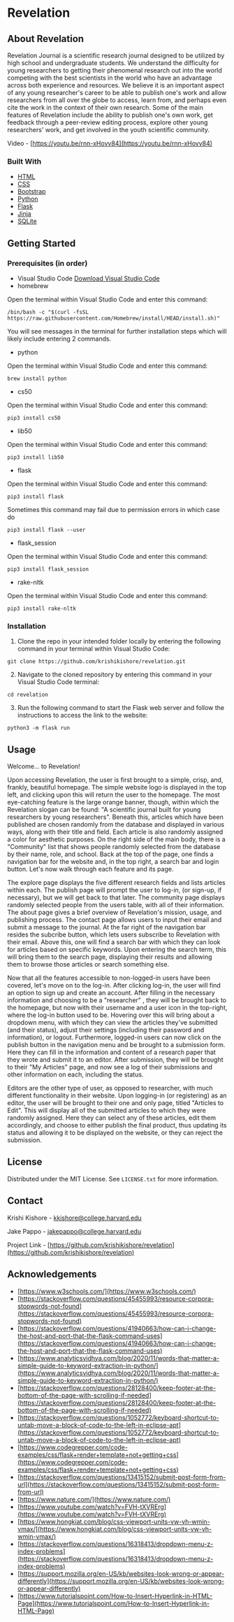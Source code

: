 # Revelation

## About Revelation

Revelation Journal is a scientific research journal designed to be utilized by high school and undergraduate students. We understand the difficulty for young researchers to getting their phenomenal research out into the world competing with the best scientists in the world who have an advantage across both experience and resources. We believe it is an important aspect of any young researcher's career to be able to publish one's work and allow researchers from all over the globe to access, learn from, and perhaps even cite the work in the context of their own research. Some of the main features of Revelation include the ability to publish one's own work, get feedback through a peer-review editing process, explore other young researchers' work, and get involved in the youth scientific community.

Video - [https://youtu.be/rnn-xHovv84](https://youtu.be/rnn-xHovv84)

### Built With
- [HTML](https://developer.mozilla.org/en-US/docs/Web/HTML)
- [CSS](https://developer.mozilla.org/en-US/docs/Web/CSS)
- [Bootstrap](https://getbootstrap.com/)
- [Python](https://www.python.org/)
- [Flask](https://flask.palletsprojects.com/en/2.0.x/)
- [Jinja](https://jinja.palletsprojects.com/en/3.0.x/)
- [SQLite](https://www.sqlite.org/index.html)

## Getting Started

### Prerequisites (in order)

- Visual Studio Code
[Download Visual Studio Code](https://code.visualstudio.com/download)
- homebrew

Open the terminal within Visual Studio Code and enter this command:
```
/bin/bash -c "$(curl -fsSL https://raw.githubusercontent.com/Homebrew/install/HEAD/install.sh)"
```
You will see messages in the terminal for further installation steps which will likely include entering 2 commands.
- python

Open the terminal within Visual Studio Code and enter this command:
```
brew install python
```
- cs50

Open the terminal within Visual Studio Code and enter this command:
```
pip3 install cs50
```
- lib50

Open the terminal within Visual Studio Code and enter this command:
```
pip3 install lib50
```
- flask

Open the terminal within Visual Studio Code and enter this command:
```
pip3 install flask
```
Sometimes this command may fail due to permission errors in which case do
```
pip3 install flask --user
```
- flask_session

Open the terminal within Visual Studio Code and enter this command:
```
pip3 install flask_session
```
- rake-nltk

Open the terminal within Visual Studio Code and enter this command:
```
pip3 install rake-nltk
```
### Installation

1. Clone the repo in your intended folder locally by entering the following command in your terminal within Visual Studio Code:
```
git clone https://github.com/krishikishore/revelation.git
```
2. Navigate to the cloned repository by entering this command in your Visual Studio Code terminal:
```
cd revelation
```
3. Run the following command to start the Flask web server and follow the instructions to access the link to the website:
```
python3 -m flask run
```
## Usage

Welcome... to Revelation!

Upon accessing Revelation, the user is first brought to a simple, crisp, and, frankly, beautiful homepage. The simple website logo is displayed
in the top left, and clicking upon this will return the user to the homepage. The most eye-catching feature is the large orange banner, though,
within which the Revelation slogan can be found: "A scientific journal built for young researchers by young researchers". Beneath
this, articles which have been published are chosen randomly from the database and displayed in various ways, along with their title and field. 
Each article is also randomly assigned a color for aesthetic purposes. On the right side of the main body, there is a "Community" list that
shows people randomly selected from the database by their name, role, and school. Back at the top of the page, one finds a navigation bar for
the website and, in the top right, a search bar and login button. Let's now walk through each feature and its page.

The explore page displays the five different research fields and lists articles within each. The publish page will prompt the user to log-in,
(or sign-up, if necessary), but we will get back to that later. The community page displays randomly selected people from the users table, 
with all of their information. The about page gives a brief overview of Revelation's mission, usage, and publishing process. The contact page
allows users to input their email and submit a message to the journal. At the far right of the navigation bar resides the subcribe button, which
lets users subscribe to Revelation with their email. Above this, one will find a search bar with which they can look for articles based on specific
keywords. Upon entering the search term, this will bring them to the search page, displaying their results and allowing them to browse those articles
or search something else. 

Now that all the features accessible to non-logged-in users have been covered, let's move on to the log-in. After clicking log-in, the user will find
an option to sign up and create an account. After filling in the necessary information and choosing to be a "researcher" , they will be brought back
to the homepage, but now with their username and a user icon in the top-right, where the log-in button used to be. Hovering over this will bring about 
a dropdown menu, with which they can view the articles they've submitted (and their status), adjust their settings (including their password and information),
or logout. Furthermore, logged-in users can now click on the publish button in the navigation menu and be brought to a submission form. Here they can fill
in the information and content of a research paper that they wrote and submit it to an editor. After submission, they will be brought to their "My Articles" page, and now see a log of their submissions and other information on each, including the status.

Editors are the other type of user, as opposed to researcher, with much different functionality in their website. Upon logging-in (or registering) as
an editor, the user will be brought to their one and only page, titled "Articles to Edit". This will display all of the submitted articles to which they
were randomly assigned. Here they can select any of these articles, edit them accordingly, and choose to either publish the final product, thus updating
its status and allowing it to be displayed on the website, or they can reject the submission.

## License

Distributed under the MIT License. See `LICENSE.txt` for more information.

## Contact

Krishi Kishore - kkishore@college.harvard.edu

Jake Pappo - jakepappo@college.harvard.edu

Project Link - [https://github.com/krishikishore/revelation](https://github.com/krishikishore/revelation)

## Acknowledgements

- [https://www.w3schools.com/](https://www.w3schools.com/)
- [https://stackoverflow.com/questions/45455993/resource-corpora-stopwords-not-found](https://stackoverflow.com/questions/45455993/resource-corpora-stopwords-not-found)
- [https://stackoverflow.com/questions/41940663/how-can-i-change-the-host-and-port-that-the-flask-command-uses](https://stackoverflow.com/questions/41940663/how-can-i-change-the-host-and-port-that-the-flask-command-uses)
- [https://www.analyticsvidhya.com/blog/2020/11/words-that-matter-a-simple-guide-to-keyword-extraction-in-python/](https://www.analyticsvidhya.com/blog/2020/11/words-that-matter-a-simple-guide-to-keyword-extraction-in-python/)
- [https://stackoverflow.com/questions/28128400/keep-footer-at-the-bottom-of-the-page-with-scrolling-if-needed](https://stackoverflow.com/questions/28128400/keep-footer-at-the-bottom-of-the-page-with-scrolling-if-needed)
- [https://stackoverflow.com/questions/1052772/keyboard-shortcut-to-untab-move-a-block-of-code-to-the-left-in-eclipse-apt](https://stackoverflow.com/questions/1052772/keyboard-shortcut-to-untab-move-a-block-of-code-to-the-left-in-eclipse-apt)
- [https://www.codegrepper.com/code-examples/css/flask+render+template+not+getting+css](https://www.codegrepper.com/code-examples/css/flask+render+template+not+getting+css)
- [https://stackoverflow.com/questions/13415152/submit-post-form-from-url](https://stackoverflow.com/questions/13415152/submit-post-form-from-url)
- [https://www.nature.com/](https://www.nature.com/)
- [https://www.youtube.com/watch?v=FVH-tXVRErg](https://www.youtube.com/watch?v=FVH-tXVRErg)
- [https://www.hongkiat.com/blog/css-viewport-units-vw-vh-wmin-vmax/](https://www.hongkiat.com/blog/css-viewport-units-vw-vh-wmin-vmax/)
- [https://stackoverflow.com/questions/16318413/dropdown-menu-z-index-problems](https://stackoverflow.com/questions/16318413/dropdown-menu-z-index-problems)
- [https://support.mozilla.org/en-US/kb/websites-look-wrong-or-appear-differently](https://support.mozilla.org/en-US/kb/websites-look-wrong-or-appear-differently)
- [https://www.tutorialspoint.com/How-to-Insert-Hyperlink-in-HTML-Page](https://www.tutorialspoint.com/How-to-Insert-Hyperlink-in-HTML-Page)

